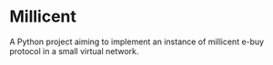 # Millicent
A Python project aiming to implement an instance of millicent e-buy protocol in a small virtual network.
